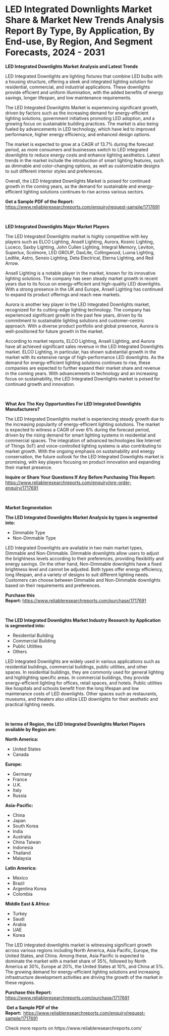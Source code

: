 <p><h1>LED Integrated Downlights Market Share & Market New Trends Analysis Report By Type, By Application, By End-use, By Region, And Segment Forecasts, 2024 - 2031</h1></p><p><strong>LED Integrated Downlights Market Analysis and Latest Trends</strong></p>
<p><p>LED Integrated Downlights are lighting fixtures that combine LED bulbs with a housing structure, offering a sleek and integrated lighting solution for residential, commercial, and industrial applications. These downlights provide efficient and uniform illumination, with the added benefits of energy savings, longer lifespan, and low maintenance requirements.</p><p>The LED Integrated Downlights Market is experiencing significant growth, driven by factors such as the increasing demand for energy-efficient lighting solutions, government initiatives promoting LED adoption, and a growing focus on sustainable building practices. The market is also being fueled by advancements in LED technology, which have led to improved performance, higher energy efficiency, and enhanced design options.</p><p>The market is expected to grow at a CAGR of 13.7% during the forecast period, as more consumers and businesses switch to LED integrated downlights to reduce energy costs and enhance lighting aesthetics. Latest trends in the market include the introduction of smart lighting features, such as dimmable and color-changing options, as well as customizable designs to suit different interior styles and preferences.</p><p>Overall, the LED Integrated Downlights Market is poised for continued growth in the coming years, as the demand for sustainable and energy-efficient lighting solutions continues to rise across various sectors.</p></p>
<p><strong>Get a Sample PDF of the Report:&nbsp;</strong> <a href="https://www.reliableresearchreports.com/enquiry/request-sample/1717691">https://www.reliableresearchreports.com/enquiry/request-sample/1717691</a></p>
<p>&nbsp;</p>
<p><strong>LED Integrated Downlights Major Market Players</strong></p>
<p><p>The LED Integrated Downlights market is highly competitive with key players such as ELCO Lighting, Ansell Lighting, Aurora, Kosnic Lighting, Luceco, Saxby Lighting, John Cullen Lighting, Integral Memory, Leviton, Superlux, Scolmore, LED GROUP, DaxLite, Collingwood, Luxna Lighting, Ledlite, Astro, Sensio Lighting, Deta Electrical, Eterna Lighting, and Red Arrow.</p><p>Ansell Lighting is a notable player in the market, known for its innovative lighting solutions. The company has seen steady market growth in recent years due to its focus on energy-efficient and high-quality LED downlights. With a strong presence in the UK and Europe, Ansell Lighting has continued to expand its product offerings and reach new markets.</p><p>Aurora is another key player in the LED Integrated Downlights market, recognized for its cutting-edge lighting technology. The company has experienced significant growth in the past few years, driven by its commitment to sustainable lighting solutions and customer-centric approach. With a diverse product portfolio and global presence, Aurora is well-positioned for future growth in the market.</p><p>According to market reports, ELCO Lighting, Ansell Lighting, and Aurora have all achieved significant sales revenue in the LED Integrated Downlights market. ELCO Lighting, in particular, has shown substantial growth in the market with its extensive range of high-performance LED downlights. As the demand for energy-efficient lighting solutions continues to rise, these companies are expected to further expand their market share and revenue in the coming years. With advancements in technology and an increasing focus on sustainability, the LED Integrated Downlights market is poised for continued growth and innovation.</p></p>
<p>&nbsp;</p>
<p><strong>What Are The Key Opportunities For LED Integrated Downlights Manufacturers?</strong></p>
<p><p>The LED Integrated Downlights market is experiencing steady growth due to the increasing popularity of energy-efficient lighting solutions. The market is expected to witness a CAGR of over 6% during the forecast period, driven by the rising demand for smart lighting systems in residential and commercial spaces. The integration of advanced technologies like Internet of Things (IoT) and voice-controlled lighting systems is also contributing to market growth. With the ongoing emphasis on sustainability and energy conservation, the future outlook for the LED Integrated Downlights market is promising, with key players focusing on product innovation and expanding their market presence.</p></p>
<p><strong>Inquire or Share Your Questions If Any Before Purchasing This Report:</strong> <a href="https://www.reliableresearchreports.com/enquiry/pre-order-enquiry/1717691">https://www.reliableresearchreports.com/enquiry/pre-order-enquiry/1717691</a></p>
<p>&nbsp;</p>
<p><strong>Market Segmentation</strong></p>
<p><strong>The LED Integrated Downlights Market Analysis by types is segmented into:</strong></p>
<p><ul><li>Dimmable Type</li><li>Non-Dimmable Type</li></ul></p>
<p><p>LED Integrated Downlights are available in two main market types, Dimmable and Non-Dimmable. Dimmable downlights allow users to adjust the brightness levels according to their preferences, providing flexibility and energy savings. On the other hand, Non-Dimmable downlights have a fixed brightness level and cannot be adjusted. Both types offer energy efficiency, long lifespan, and a variety of designs to suit different lighting needs. Customers can choose between Dimmable and Non-Dimmable downlights based on their requirements and preferences.</p></p>
<p><strong>Purchase this Report:&nbsp;</strong><a href="https://www.reliableresearchreports.com/purchase/1717691">https://www.reliableresearchreports.com/purchase/1717691</a></p>
<p>&nbsp;</p>
<p><strong>The LED Integrated Downlights Market Industry Research by Application is segmented into:</strong></p>
<p><ul><li>Residential Building</li><li>Commercial Building</li><li>Public Utilities</li><li>Others</li></ul></p>
<p><p>LED Integrated Downlights are widely used in various applications such as residential buildings, commercial buildings, public utilities, and other spaces. In residential buildings, they are commonly used for general lighting and highlighting specific areas. In commercial buildings, they provide energy-efficient lighting for offices, retail spaces, and hotels. Public utilities like hospitals and schools benefit from the long lifespan and low maintenance costs of LED downlights. Other spaces such as restaurants, museums, and theaters also utilize LED downlights for their aesthetic and practical lighting needs.</p></p>
<p>&nbsp;</p>
<p><strong>In terms of Region, the LED Integrated Downlights Market Players available by Region are:</strong></p>
<p>
    <p> <strong> North America: </strong>
        <ul>
            <li>United States</li>
            <li>Canada</li>
        </ul>
        </p> 
    <p> <strong> Europe: </strong>
        <ul>
            <li>Germany</li>
            <li>France</li>
            <li>U.K.</li>
            <li>Italy</li>
            <li>Russia</li>
        </ul>
        </p> 
    <p> <strong> Asia-Pacific: </strong>
        <ul>
            <li>China</li>
            <li>Japan</li>
            <li>South Korea</li>
            <li>India</li>
            <li>Australia</li>
            <li>China Taiwan</li>
            <li>Indonesia</li>
            <li>Thailand</li>
            <li>Malaysia</li>
        </ul>
        </p> 
    <p> <strong> Latin America: </strong>
        <ul>
            <li>Mexico</li>
            <li>Brazil</li>
            <li>Argentina Korea</li>
            <li>Colombia</li>
        </ul>
        </p> 
    <p> <strong> Middle East & Africa: </strong>
        <ul>
            <li>Turkey</li>
            <li>Saudi</li>
            <li>Arabia</li>
            <li>UAE</li>
            <li>Korea</li>
        </ul>
    </p>
    </p>
<p><p>The LED integrated downlights market is witnessing significant growth across various regions including North America, Asia Pacific, Europe, the United States, and China. Among these, Asia Pacific is expected to dominate the market with a market share of 35%, followed by North America at 30%, Europe at 20%, the United States at 10%, and China at 5%. The growing demand for energy-efficient lighting solutions and increasing infrastructure development activities are driving the growth of the market in these regions.</p></p>
<p><strong>Purchase this Report: </strong><a href="https://www.reliableresearchreports.com/purchase/1717691">https://www.reliableresearchreports.com/purchase/1717691</a></p>
<p>&nbsp;<strong>Get a Sample PDF of the Report:&nbsp;&nbsp;</strong><a href="https://www.reliableresearchreports.com/enquiry/request-sample/1717691">https://www.reliableresearchreports.com/enquiry/request-sample/1717691</a></p>
<p><strong></strong></p>
<p>Check more reports on https://www.reliableresearchreports.com/</p>